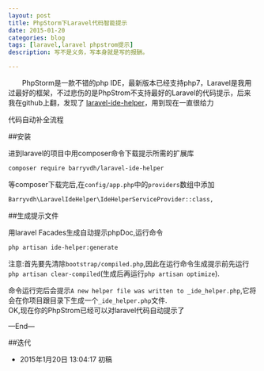 ```yaml
---
layout: post
title: PhpStorm下Laravel代码智能提示
date: 2015-01-20
categories: blog
tags: [laravel,laravel phpstrom提示]
description: 写不是义务，写本身就是写的报酬。

---
```



　　PhpStorm是一款不错的php IDE，最新版本已经支持php7，Laravel是我用过最好的框架，不过悲伤的是PhpStrom不支持最好的Laravel的代码提示，后来我在github上翻，发现了 [laravel-ide-helper](https://github.com/barryvdh/laravel-ide-helper)，用到现在一直很给力

代码自动补全流程

##安装

进到laravel的项目中用composer命令下载提示所需的扩展库

```bash
composer require barryvdh/laravel-ide-helper
```

等composer下载完后,在`config/app.php`中的`providers`数组中添加

```bash
Barryvdh\LaravelIdeHelper\IdeHelperServiceProvider::class,
```

##生成提示文件

用laravel Facades生成自动提示phpDoc,运行命令

```bash
php artisan ide-helper:generate
```

注意:首先要先清除`bootstrap/compiled.php`,因此在运行命令生成提示前先运行`php artisan clear-compiled`(生成后再运行`php artisan optimize`).

命令运行完后会提示`A new helper file was written to _ide_helper.php`,它将会在你项目跟目录下生成一个`_ide_helper.php`文件.  
OK,现在你的PhpStrom已经可以对laravel代码自动提示了

—End—

##迭代


* 2015年1月20日 13:04:17 初稿



